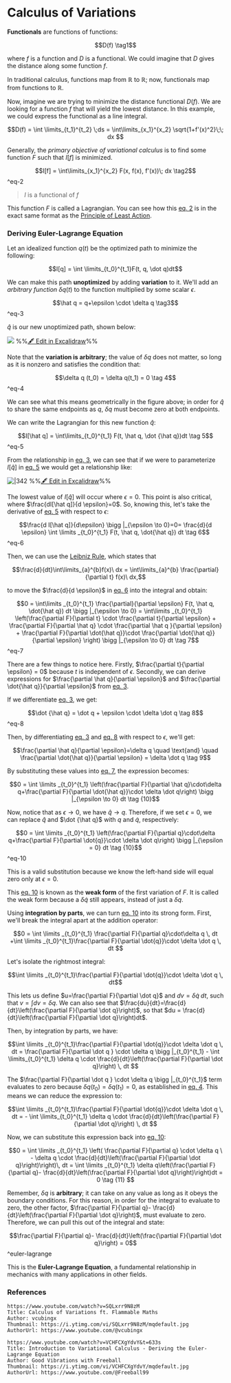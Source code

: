 # Calculus of Variations

**Functionals** are functions of functions:

$$D(f) \tag1$$

where $f$ is a function and $D$ is a functional. We could imagine that $D$ gives the distance along some function $f$. 

In traditional calculus, functions map from $\mathbb R$ to $\mathbb R$; now, functionals map from functions to $\mathbb R$. 

Now, imagine we are trying to minimize the distance functional $D(f)$. We are looking for a function $f$ that will yield the lowest distance. In this example, we could express the functional as a line integral.

$$D(f) = \int \limits_{t_1}^{t_2} \;ds = \int\limits_{x_1}^{x_2} \sqrt{1+f'(x)^2}\;\; dx $$

Generally, the *primary objective of variational calculus* is to find some function $F$ such that $I[f]$ is minimized.

$$I[f] = \int\limits_{x_1}^{x_2} F(x, f(x), f'(x))\; dx \tag2$$
^eq-2

> $I$ is a functional of $f$

This function $F$ is called a Lagrangian. You can see how this [eq. 2](#^eq-2) is in the exact same format as the [Principle of Least Action](Lagrange's%20Equations.md#^eq-1). 

### Deriving Euler-Lagrange Equation

Let an idealized function $q(t)$ be the optimized path to minimize the following:

$$I[q] = \int \limits_{t_0}^{t_1}F(t, q, \dot q)dt$$

We can make this path **unoptimized** by adding **variation** to it. We'll add an *arbitrary function* $\delta q(t)$ to the function multiplied by some scalar $\epsilon$.

$$\hat q = q+\epsilon \cdot \delta q \tag3$$
^eq-3

$\hat q$ is our new unoptimized path, shown below:

![](../../media/excalidraw/excalidraw-2024-12-10-23.24.19.excalidraw.svg)
%%[🖋 Edit in Excalidraw](../../media/excalidraw/excalidraw-2024-12-10-23.24.19.excalidraw.md)%%

Note that the **variation is arbitrary**; the value of $\delta q$ does not matter, so long as it is nonzero and satisfies the condition that:

$$\delta q (t_0) = \delta q(t_1) = 0 \tag 4$$
^eq-4

We can see what this means geometrically in the figure above; in order for $\hat q$ to share the same endpoints as $q$, $\delta q$ must become zero at both endpoints.

We can write the Lagrangian for this new function $\hat q$:

$$I[\hat q] = \int\limits_{t_0}^{t_1} F(t, \hat q, \dot {\hat q})dt \tag 5$$
^eq-5

From the relationship in [eq. 3](#^eq-3), we can see that if we were to parameterize $I[\hat q]$ in [eq. 5](#^eq-5) we would get a relationship like:

![|342](../../media/excalidraw/excalidraw-2024-12-14-16.55.55.excalidraw.svg)
%%[🖋 Edit in Excalidraw](../../media/excalidraw/excalidraw-2024-12-14-16.55.55.excalidraw.md)%%

The lowest value of $I[\hat q]$ will occur where $\epsilon = 0$. This point is also critical, where $\frac{dI[\hat q]}{d \epsilon}=0$. So, knowing this, let's take the derivative of [eq. 5](#^eq-5) with respect to $\epsilon$:

$$\frac{d I[\hat q]}{d\epsilon} \bigg |_{\epsilon \to 0}=0= \frac{d}{d \epsilon} \int \limits _{t_0}^{t_1} F(t, \hat q, \dot{\hat q})  dt \tag 6$$
^eq-6

Then, we can use the [Leibniz Rule](https://www.youtube.com/watch?app=desktop&v=wkh1Y7R1sOw), which states that

$$\frac{d}{dt}\int\limits_{a}^{b}f(x)\ dx = \int\limits_{a}^{b} \frac{\partial}{\partial t} f(x)\ dx,$$

to move the $\frac{d}{d \epsilon}$ in [eq. 6](#^eq-6) into the integral and obtain:

$$0 = \int\limits _{t_0}^{t_1} \frac{\partial}{\partial \epsilon}  F(t, \hat q, \dot{\hat q}) dt \bigg |_{\epsilon \to 0} = \int\limits _{t_0}^{t_1} \left(\frac{\partial F}{\partial t} \cdot \frac{\partial t}{\partial \epsilon} + \frac{\partial F}{\partial \hat q} \cdot \frac{\partial \hat q }{\partial \epsilon} + \frac{\partial F}{\partial \dot{\hat q}}\cdot \frac{\partial \dot{\hat q}}{\partial \epsilon} \right) \bigg |_{\epsilon \to 0} dt \tag 7$$
^eq-7

There are a few things to notice here. Firstly, $\frac{\partial t}{\partial \epsilon} = 0$ because $t$ is independent of $\epsilon$. Secondly, we can derive expressions for $\frac{\partial \hat q}{\partial \epsilon}$ and $\frac{\partial \dot{\hat q}}{\partial \epsilon}$ from [eq. 3](#^eq-3). 

If we differentiate [eq. 3](#^eq-3), we get:

$$\dot {\hat q} = \dot q + \epsilon \cdot \delta \dot q \tag 8$$
^eq-8

Then, by differentiating [eq. 3](#^eq-3) and [eq. 8](#^eq-8) with respect to $\epsilon$, we'll get:

$$\frac{\partial \hat q}{\partial \epsilon}=\delta q \quad \text{and} \quad \frac{\partial \dot{\hat q}}{\partial \epsilon} = \delta \dot q \tag 9$$

By substituting these values into [eq. 7](#^eq-7), the expression becomes:

$$0 = \int \limits _{t_0}^{t_1} \left(\frac{\partial F}{\partial \hat q}\cdot\delta q+\frac{\partial F}{\partial \dot{\hat q}}\cdot \delta \dot q\right) \bigg |_{\epsilon \to 0} dt \tag {10}$$

Now, notice that as $\epsilon \to 0$, we have $\hat q \to q$. Therefore, if we set $\epsilon = 0$, we can replace $\hat q$ and $\dot {\hat q}$ with $q$ and $\dot q$, respectively:

$$0 = \int \limits _{t_0}^{t_1} \left(\frac{\partial F}{\partial q}\cdot\delta q+\frac{\partial F}{\partial \dot{q}}\cdot \delta \dot q\right) \bigg |_{\epsilon = 0} dt \tag {10}$$
^eq-10

This is a valid substitution because we know the left-hand side will equal zero only at $\epsilon = 0$. 

This [eq. 10](#^eq-10) is known as the **weak form** of the first variation of $F$. It is called the weak form because a $\delta \dot q$ still appears, instead of just a $\delta q$. 

Using **integration by parts**, we can turn [eq. 10](#^eq-10) into its strong form. First, we'll break the integral apart at the addition operator:

$$0 = \int \limits _{t_0}^{t_1} \frac{\partial F}{\partial q}\cdot\delta q \, dt +\int \limits _{t_0}^{t_1}\frac{\partial F}{\partial \dot{q}}\cdot \delta \dot q \, dt $$

Let's isolate the rightmost integral:

$$\int \limits _{t_0}^{t_1}\frac{\partial F}{\partial \dot{q}}\cdot \delta \dot q \, dt$$

This lets us define $u=\frac{\partial F}{\partial \dot q}$ and $dv = \delta \dot q \;dt$, such that $v = \int dv = \delta q$. We can also see that $\frac{du}{dt}=\frac{d}{dt}\left(\frac{\partial F}{\partial \dot q}\right)$, so that $du = \frac{d}{dt}\left(\frac{\partial F}{\partial \dot q}\right)dt$.

Then, by integration by parts, we have:

$$\int \limits _{t_0}^{t_1}\frac{\partial F}{\partial \dot{q}}\cdot \delta \dot q \, dt = \frac{\partial F}{\partial \dot q } \cdot \delta q \bigg |_{t_0}^{t_1} - \int \limits_{t_0}^{t_1} \delta q \cdot \frac{d}{dt}\left(\frac{\partial F}{\partial \dot q}\right) \, dt $$

The $\frac{\partial F}{\partial \dot q } \cdot \delta q \bigg |_{t_0}^{t_1}$ term evaluates to zero because $\delta q (t_0) = \delta q(t_1) = 0$, as established in [eq. 4](#^eq-4). This means we can reduce the expression to:

$$\int \limits _{t_0}^{t_1}\frac{\partial F}{\partial \dot{q}}\cdot \delta \dot q \, dt =  - \int \limits_{t_0}^{t_1} \delta q \cdot \frac{d}{dt}\left(\frac{\partial F}{\partial \dot q}\right) \, dt $$

Now, we can substitute this expression back into [eq. 10](#^eq-10):

$$0 = \int \limits _{t_0}^{t_1} \left( \frac{\partial F}{\partial q} \cdot \delta q \ - \delta q \cdot \frac{d}{dt}\left(\frac{\partial F}{\partial \dot q}\right)\right)\, dt = \int \limits _{t_0}^{t_1} \delta q\left(\frac{\partial F}{\partial q}- \frac{d}{dt}\left(\frac{\partial F}{\partial \dot q}\right)\right)dt = 0 \tag {11} $$

Remember, $\delta q$ is **arbitrary**; it can take on any value as long as it obeys the boundary conditions. For this reason, in order for the integral to evaluate to zero, the other factor, $\frac{\partial F}{\partial q}- \frac{d}{dt}\left(\frac{\partial F}{\partial \dot q}\right)$, must evaluate to zero. Therefore, we can pull this out of the integral and state:

$$\frac{\partial F}{\partial q}- \frac{d}{dt}\left(\frac{\partial F}{\partial \dot q}\right) = 0$$
^euler-lagrange

This is the **Euler-Lagrange Equation**, a fundamental relationship in mechanics with many applications in other fields.

### References

```vid
https://www.youtube.com/watch?v=SQLxrr9N8zM
Title: Calculus of Variations ft. Flammable Maths
Author: vcubingx
Thumbnail: https://i.ytimg.com/vi/SQLxrr9N8zM/mqdefault.jpg
AuthorUrl: https://www.youtube.com/@vcubingx
```

```vid
https://www.youtube.com/watch?v=VCHFCXgYdvY&t=633s
Title: Introduction to Variational Calculus - Deriving the Euler-Lagrange Equation
Author: Good Vibrations with Freeball
Thumbnail: https://i.ytimg.com/vi/VCHFCXgYdvY/mqdefault.jpg
AuthorUrl: https://www.youtube.com/@Freeball99
```